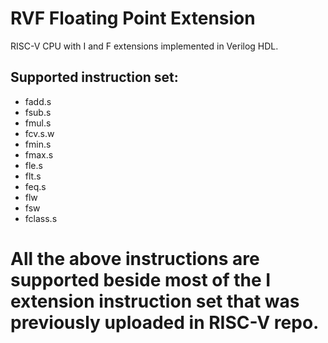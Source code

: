 # RVF Floating Point Extension
RISC-V CPU with I and F extensions implemented in Verilog HDL.
## **Supported instruction set:**
- fadd.s
- fsub.s
- fmul.s
- fcv.s.w
- fmin.s
- fmax.s
- fle.s
- flt.s
- feq.s
- flw
- fsw
- fclass.s
# All the above instructions are supported beside most of the I extension instruction set that was previously uploaded in RISC-V repo.
